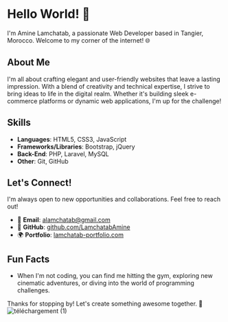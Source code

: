 # Hello World! 👋

I'm Amine Lamchatab, a passionate Web Developer based in Tangier, Morocco. Welcome to my corner of the internet! 🌐

## About Me
I'm all about crafting elegant and user-friendly websites that leave a lasting impression. With a blend of creativity and technical expertise, I strive to bring ideas to life in the digital realm. Whether it's building sleek e-commerce platforms or dynamic web applications, I'm up for the challenge!

## Skills
- **Languages**: HTML5, CSS3, JavaScript
- **Frameworks/Libraries**: Bootstrap, jQuery
- **Back-End**: PHP, Laravel, MySQL
- **Other**: Git, GitHub


## Let's Connect!
I'm always open to new opportunities and collaborations. Feel free to reach out!
- 📧 **Email**: [alamchatab@gmail.com](mailto:alamchatab@gmail.com)
- 🔗 **GitHub**: [github.com/LamchatabAmine](https://github.com/LamchatabAmine)
- 🌍 **Portfolio**: [lamchatab-portfolio.com](https://lamchatab-portfolio.com)

## Fun Facts
- When I'm not coding, you can find me hitting the gym, exploring new cinematic adventures, or diving into the world of programming challenges.

Thanks for stopping by! Let's create something awesome together. 🚀
![téléchargement (1)](https://github.com/LamchatabAmine/LamchatabAmine/assets/115695877/74e53ac5-112d-4476-bc52-330fd99fb20b)
